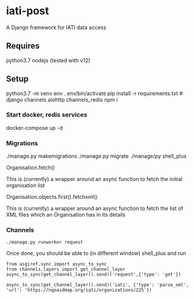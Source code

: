 # iati-post

A Django framework for IATI data access

## Requires

python3.7
nodejs (tested with v12)

## Setup

python3.7 -m venv env
. env/bin/activate
pip install -r requirements.txt # django channels aiohttp channels_redis
npm i

### Start docker, redis services

docker-compose up -d

### Migrations

./manage.py makemigrations
./manage.py migrate
./manage/py shell_plus

Organisation.fetch()

This is (currently) a wrapper around an async function to fetch the initial organisation list

Organisation.objects.first().fetchxml()

This is (currently) a wrapper around an async function to fetch the list of XML files which an Organisation has in its details

### Channels

```
./manage.py runworker request
```

Once done, you should be able to (in different window) shell_plus and run

```
from asgiref.sync import async_to_sync
from channels.layers import get_channel_layer
async_to_sync(get_channel_layer().send)('request',{'type': 'get'})
```

```
async_to_sync(get_channel_layer().send)('iati', {'type': 'parse_xml', 'url': 'https://ngoaidmap.org/iati/organizations/225'})